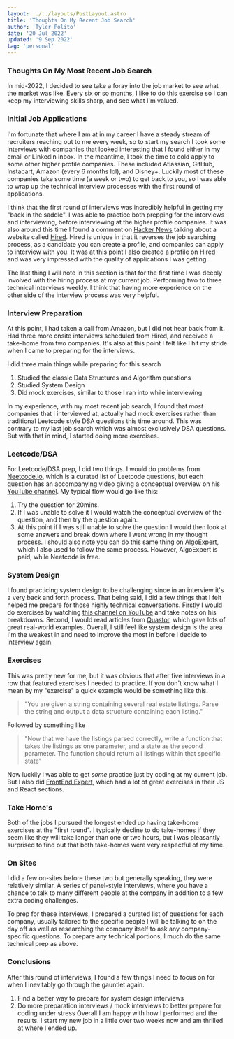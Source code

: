 ```yaml
---
layout: ../../layouts/PostLayout.astro
title: 'Thoughts On My Recent Job Search'
author: 'Tyler Polito'
date: '20 Jul 2022'
updated: '9 Sep 2022'
tag: 'personal'
---
```


### Thoughts On My Most Recent Job Search

In mid-2022, I decided to see take a foray into the job market to see what the market was like. Every six or so months, I like to do this exercise so I can keep my interviewing skills sharp, and see what I'm valued.

### Initial Job Applications

I'm fortunate that where I am at in my career I have a steady stream of recruiters reaching out to me every week, so to start my search I took some interviews with companies that looked interesting that I found either in my email or LinkedIn inbox. In the meantime, I took the time to cold apply to some other higher profile companies. These included Atlassian, GitHub, Instacart, Amazon (every 6 months lol), and Disney+. Luckily most of these companies take some time (a week or two) to get back to you, so I was able to wrap up the technical interview processes with the first round of applications.

I think that the first round of interviews was incredibly helpful in getting my "back in the saddle". I was able to practice both prepping for the interviews and interviewing, before interviewing at the higher profile companies. It was also around this time I found a comment on [Hacker News](https://news.ycombinator.com/) talking about a website called [Hired](https://hired.com/home). Hired is unique in that it reverses the job searching process, as a candidate you can create a profile, and companies can apply to interview with you. It was at this point I also created a profile on Hired and was very impressed with the quality of applications I was getting.

The last thing I will note in this section is that for the first time I was deeply involved with the hiring process at my current job. Performing two to three technical interviews weekly. I think that having more experience on the other side of the interview process was very helpful.

### Interview Preparation

At this point, I had taken a call from Amazon, but I did not hear back from it. Had three more onsite interviews scheduled from Hired, and received a take-home from two companies. It's also at this point I felt like I hit my stride when I came to preparing for the interviews.

I did three main things while preparing for this search

1. Studied the classic Data Structures and Algorithm questions
2. Studied System Design
3. Did mock exercises, similar to those I ran into while interviewing

In my experience, with my most recent job search, I found that _most_ companies that I interviewed at, actually had mock exercises rather than traditional Leetcode style DSA questions this time around. This was contrary to my last job search which was almost exclusively DSA questions. But with that in mind, I started doing more exercises.

### Leetcode/DSA

For Leetcode/DSA prep, I did two things. I would do problems from [Neetcode.io](https://neetcode.io/), which is a curated list of Leetcode questions, but each question has an accompanying video giving a conceptual overview on his [YouTube channel](https://www.youtube.com/c/NeetCode). My typical flow would go like this:

1. Try the question for 20mins.
2. If I was unable to solve it I would watch the conceptual overview of the question, and then try the question again.
3. At this point if I was still unable to solve the question I would then look at some answers and break down where I went wrong in my thought process.
   I should also note you can do this same thing on [AlgoExpert](https://www.algoexpert.io/), which I also used to follow the same process. However, AlgoExpert is paid, while Neetcode is free.

### System Design

I found practicing system design to be challenging since in an interview it's a very back and forth process. That being said, I did a few things that I felt helped me prepare for those highly technical conversations. Firstly I would do exercises by watching [this channel on YouTube](https://www.youtube.com/c/TechDummiesNarendraL/videos) and take notes on his breakdowns. Second, I would read articles from [Quastor](https://blog.quastor.org/p/airbnb-rebuilt-payments-system), which gave lots of great real-world examples. Overall, I still feel like system design is the area I'm the weakest in and need to improve the most in before I decide to interview again.

### Exercises

This was pretty new for me, but it was obvious that after five interviews in a row that featured exercises I needed to practice. If you don't know what I mean by my "exercise" a quick example would be something like this.

> "You are given a string containing several real estate listings. Parse the string and output a data structure containing each listing."

Followed by something like

> "Now that we have the listings parsed correctly, write a function that takes the listings as one parameter, and a state as the second parameter. The function should return all listings within that specific state"

Now luckily I was able to get _some_ practice just by coding at my current job. But I also did [FrontEnd Expert](https://www.algoexpert.io/frontend), which had a lot of great exercises in their JS and React sections.

### Take Home's

Both of the jobs I pursued the longest ended up having take-home exercises at the "first round". I typically decline to do take-homes if they seem like they will take longer than one or two hours, but I was pleasantly surprised to find out that both take-homes were very respectful of my time.

### On Sites

I did a few on-sites before these two but generally speaking, they were relatively similar. A series of panel-style interviews, where you have a chance to talk to many different people at the company in addition to a few extra coding challenges.

To prep for these interviews, I prepared a curated list of questions for each company, usually tailored to the specific people I will be talking to on the day off as well as researching the company itself to ask any company-specific questions. To prepare any technical portions, I much do the same technical prep as above.

### Conclusions

After this round of interviews, I found a few things I need to focus on for when I inevitably go through the gauntlet again.

1. Find a better way to prepare for system design interviews
2. Do more preparation interviews / mock interviews to better prepare for coding under stress
   Overall I am happy with how I performed and the results. I start my new job in a little over two weeks now and am thrilled at where I ended up.
